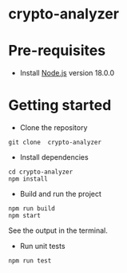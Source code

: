 # crypto-analyzer

# Pre-requisites

- Install [Node.js](https://nodejs.org/en/) version 18.0.0

# Getting started

- Clone the repository

```
git clone  crypto-analyzer
```

- Install dependencies

```
cd crypto-analyzer
npm install
```

- Build and run the project

```
npm run build
npm start
```

See the output in the terminal.

- Run unit tests

```
npm run test
```
